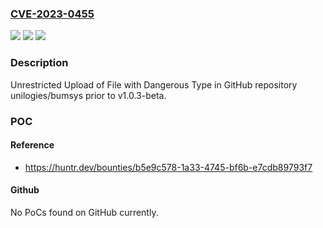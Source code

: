 ### [CVE-2023-0455](https://cve.mitre.org/cgi-bin/cvename.cgi?name=CVE-2023-0455)
![](https://img.shields.io/static/v1?label=Product&message=unilogies%2Fbumsys&color=blue)
![](https://img.shields.io/static/v1?label=Version&message=%3C%20v1.0.3-beta%20&color=brighgreen)
![](https://img.shields.io/static/v1?label=Vulnerability&message=CWE-434%20Unrestricted%20Upload%20of%20File%20with%20Dangerous%20Type&color=brighgreen)

### Description

Unrestricted Upload of File with Dangerous Type in GitHub repository unilogies/bumsys prior to v1.0.3-beta.

### POC

#### Reference
- https://huntr.dev/bounties/b5e9c578-1a33-4745-bf6b-e7cdb89793f7

#### Github
No PoCs found on GitHub currently.

